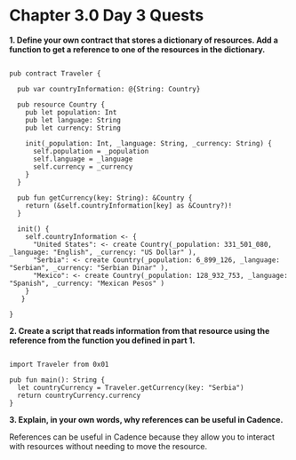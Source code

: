 # Chapter 3.0 Day 3 Quests

**1. Define your own contract that stores a dictionary of resources. Add a function to get a reference to one of the resources in the dictionary.**

```cadence

pub contract Traveler {

  pub var countryInformation: @{String: Country}
  
  pub resource Country {
    pub let population: Int
    pub let language: String
    pub let currency: String
    
    init(_population: Int, _language: String, _currency: String) {
      self.population = _population
      self.language = _language
      self.currency = _currency
    }
  }
  
  pub fun getCurrency(key: String): &Country {
    return (&self.countryInformation[key] as &Country?)!
  }
  
  init() {
    self.countryInformation <- {
      "United States": <- create Country(_population: 331_501_080, _language: "English", _currency: "US Dollar" ),
      "Serbia": <- create Country(_population: 6_899_126, _language: "Serbian", _currency: "Serbian Dinar" ),
      "Mexico": <- create Country(_population: 128_932_753, _language: "Spanish", _currency: "Mexican Pesos" )
    }
   }

}

```

**2. Create a script that reads information from that resource using the reference from the function you defined in part 1.**

```cadence

import Traveler from 0x01

pub fun main(): String {
  let countryCurrency = Traveler.getCurrency(key: "Serbia")
  return countryCurrency.currency
}

```

**3. Explain, in your own words, why references can be useful in Cadence.** 

References can be useful in Cadence because they allow you to interact with resources without needing to move the resource. 
